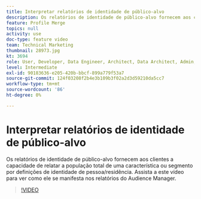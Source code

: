 ```yaml
---
title: Interpretar relatórios de identidade de público-alvo
description: Os relatórios de identidade de público-alvo fornecem aos clientes a capacidade de relatar a população total de uma característica ou segmento por definições de identidade de pessoa/residência. Assista a este vídeo para ver como ele se manifesta nos relatórios do Audience Manager.
feature: Profile Merge
topics: null
activity: use
doc-type: feature video
team: Technical Marketing
thumbnail: 28973.jpg
kt: 3694
role: User, Developer, Data Engineer, Architect, Data Architect, Admin, Leader
level: Intermediate
exl-id: 90183636-e205-420b-bbcf-899a779f53a7
source-git-commit: 124f03208f2b4e3b109b3f02a2d3d59210da5cc7
workflow-type: tm+mt
source-wordcount: '86'
ht-degree: 0%

---
```


# Interpretar relatórios de identidade de público-alvo

Os relatórios de identidade de público-alvo fornecem aos clientes a capacidade de relatar a população total de uma característica ou segmento por definições de identidade de pessoa/residência. Assista a este vídeo para ver como ele se manifesta nos relatórios do Audience Manager.

>[!VIDEO](https://video.tv.adobe.com/v/32580/?quality=12&captions=por_br)
